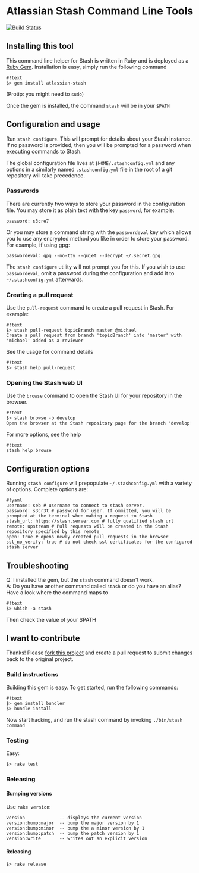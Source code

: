 # Atlassian Stash Command Line Tools

[ ![Build Status](https://codeship.com/projects/813f7dc0-2924-0133-5117-3e546cad586a/status?branch=master)](https://codeship.com/projects/97914)

## Installing this tool
This command line helper for Stash is written in Ruby and is deployed as a [Ruby Gem](https://rubygems.org/gems/atlassian-stash/). Installation is easy, simply run the following command

```
#!text
$> gem install atlassian-stash
```

(Protip: you might need to `sudo`)

Once the gem is installed, the command `stash` will be in your `$PATH`

## Configuration and usage
Run `stash configure`. This will prompt for details about your Stash instance. If no password is provided, then you will be prompted for a password when executing commands to Stash.

The global configuration file lives at `$HOME/.stashconfig.yml` and any options in a similarly named `.stashconfig.yml` file in the root of a git repository will take precedence.

### Passwords
There are currently two ways to store your password in the configuration file. You may store it as plain text with the key `password`, for example:

```
password: s3cre7
```

Or you may store a command string with the `passwordeval` key which allows you to use any encrypted method you like in order to store your password. For example, if using gpg:

```
passwordeval: gpg --no-tty --quiet --decrypt ~/.secret.gpg
```

The `stash configure` utility will not prompt you for this. If you wish to use `passwordeval`, omit a password during the configuration and add it to `~/.stashconfig.yml` afterwards.


### Creating a pull request
Use the `pull-request` command to create a pull request in Stash. For example:

```
#!text
$> stash pull-request topicBranch master @michael
Create a pull request from branch 'topicBranch' into 'master' with 'michael' added as a reviewer
```

See the usage for command details 

```
#!text
$> stash help pull-request
```

### Opening the Stash web UI
Use the `browse` command to open the Stash UI for your repository in the browser.

```
#!text
$> stash browse -b develop
Open the browser at the Stash repository page for the branch 'develop'
```

For more options, see the help

```
#!text
stash help browse
```

## Configuration options

Running `stash configure` will prepopulate `~/.stashconfig.yml` with a variety of options. Complete options are:

```
#!yaml
username: seb # username to connect to stash server.
password: s3cr3t # password for user. If ommitted, you will be prompted at the terminal when making a request to Stash
stash_url: https://stash.server.com # fully qualified stash url
remote: upstream # Pull requests will be created in the Stash repository specified by this remote
open: true # opens newly created pull requests in the browser
ssl_no_verify: true # do not check ssl certificates for the configured stash server
```

## Troubleshooting
Q: I installed the gem, but the `stash` command doesn't work.  
A: Do you have another command called `stash` or do you have an alias? Have a look where the command maps to

```
#!text
$> which -a stash
```

Then check the value of your $PATH

## I want to contribute
Thanks! Please [fork this project](https://bitbucket.org/atlassian/stash-command-line-tools/fork) and create a pull request to submit changes back to the original project.

### Build instructions
Building this gem is easy. To get started, run the following commands:

```
#!text
$> gem install bundler
$> bundle install
```

Now start hacking, and run the stash command by invoking `./bin/stash command`

### Testing

Easy:

```
$> rake test
```

### Releasing

#### Bumping versions

Use `rake version`:

```
version             -- displays the current version
version:bump:major  -- bump the major version by 1
version:bump:minor  -- bump the a minor version by 1
version:bump:patch  -- bump the patch version by 1
version:write       -- writes out an explicit version
```

#### Releasing

```
$> rake release
```
